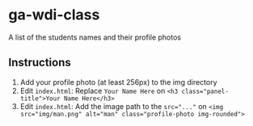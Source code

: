 # ga-wdi-class
A list of the students names and their profile photos

## Instructions

1. Add your profile photo (at least 256px) to the img directory
2. Edit `index.html`: Replace `Your Name Here` on `<h3 class="panel-title">Your Name Here</h3>`
3. Edit `index.html`: Add the image path to the `src="..."` on `<img src="img/man.png" alt="man" class="profile-photo img-rounded">`
